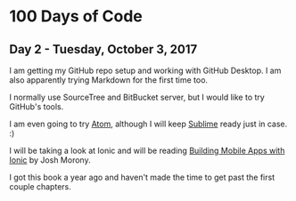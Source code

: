 # 100 Days of Code
## Day 2 - Tuesday, October 3, 2017
I am getting my GitHub repo setup and working with GitHub Desktop.  I am also apparently trying Markdown for the first time too.

I normally use SourceTree and BitBucket server, but I would like to try GitHub's tools.

I am even going to try [Atom](https://atom.io/), although I will keep [Sublime](https://www.sublimetext.com/) ready just in case.  :)

I will be taking a look at Ionic and will be reading [Building Mobile Apps with Ionic](https://www.joshmorony.com/building-mobile-apps-with-ionic-2/) by Josh Morony.

I got this book a year ago and haven't made the time to get past the first couple chapters.
